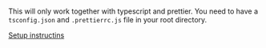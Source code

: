 #

This will only work together with typescript and prettier.
You need to have a `tsconfig.json` and `.prettierrc.js` file in your root directory.

[Setup instructins](https://github.com/trieb-work/config#readme)
